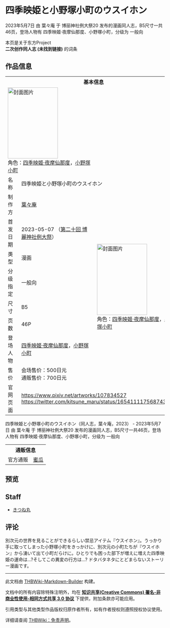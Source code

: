 # 四季映姫と小野塚小町のウスイホン

<!-- source html: G:\repos\THBWiki-Markdown-Builder\THBWikiMarkdown\Temp\main\a\a8\ns0%3A%E5%9B%9B%E5%AD%A3%E6%98%A0%E5%A7%AB%E3%81%A8%E5%B0%8F%E9%87%8E%E5%A1%9A%E5%B0%8F%E7%94%BA%E3%81%AE%E3%82%A6%E3%82%B9%E3%82%A4%E3%83%9B%E3%83%B3.html -->

2023年5月7日 由 葉々庵 于 博丽神社例大祭20 发布的漫画同人志，B5尺寸一共46页，登场人物有 四季映姬·夜摩仙那度、小野塚小町，分级为 一般向

本页是关于东方Project  
 **二次创作同人志 (未找到链接)** 的词条

## 作品信息

<table><tbody><tr><th colspan="3">基本信息</th></tr><tr><td class="cover-artwork-mobile" colspan="2"><a href="./文件-四季映姫と小野塚小町のウスイホン封面.jpg.md" class="image" title="封面图片"><img alt="封面图片" src="https://upload.thwiki.cc/thumb/d/d5/%E5%9B%9B%E5%AD%A3%E6%98%A0%E5%A7%AB%E3%81%A8%E5%B0%8F%E9%87%8E%E5%A1%9A%E5%B0%8F%E7%94%BA%E3%81%AE%E3%82%A6%E3%82%B9%E3%82%A4%E3%83%9B%E3%83%B3%E5%B0%81%E9%9D%A2.jpg/158px-%E5%9B%9B%E5%AD%A3%E6%98%A0%E5%A7%AB%E3%81%A8%E5%B0%8F%E9%87%8E%E5%A1%9A%E5%B0%8F%E7%94%BA%E3%81%AE%E3%82%A6%E3%82%B9%E3%82%A4%E3%83%9B%E3%83%B3%E5%B0%81%E9%9D%A2.jpg" decoding="async" loading="lazy" width="158" height="224" srcset="https://upload.thwiki.cc/thumb/d/d5/%E5%9B%9B%E5%AD%A3%E6%98%A0%E5%A7%AB%E3%81%A8%E5%B0%8F%E9%87%8E%E5%A1%9A%E5%B0%8F%E7%94%BA%E3%81%AE%E3%82%A6%E3%82%B9%E3%82%A4%E3%83%9B%E3%83%B3%E5%B0%81%E9%9D%A2.jpg/238px-%E5%9B%9B%E5%AD%A3%E6%98%A0%E5%A7%AB%E3%81%A8%E5%B0%8F%E9%87%8E%E5%A1%9A%E5%B0%8F%E7%94%BA%E3%81%AE%E3%82%A6%E3%82%B9%E3%82%A4%E3%83%9B%E3%83%B3%E5%B0%81%E9%9D%A2.jpg 1.5x, https://upload.thwiki.cc/thumb/d/d5/%E5%9B%9B%E5%AD%A3%E6%98%A0%E5%A7%AB%E3%81%A8%E5%B0%8F%E9%87%8E%E5%A1%9A%E5%B0%8F%E7%94%BA%E3%81%AE%E3%82%A6%E3%82%B9%E3%82%A4%E3%83%9B%E3%83%B3%E5%B0%81%E9%9D%A2.jpg/317px-%E5%9B%9B%E5%AD%A3%E6%98%A0%E5%A7%AB%E3%81%A8%E5%B0%8F%E9%87%8E%E5%A1%9A%E5%B0%8F%E7%94%BA%E3%81%AE%E3%82%A6%E3%82%B9%E3%82%A4%E3%83%9B%E3%83%B3%E5%B0%81%E9%9D%A2.jpg 2x" data-file-width="1062" data-file-height="1500"></a><div class="cover-char">角色：<a href="./四季映姬·夜摩仙那度.md" title="四季映姬·夜摩仙那度">四季映姬·夜摩仙那度</a>，<a href="./小野塚小町.md" title="小野塚小町">小野塚小町</a></div></td>
</tr><tr><td class="label">名称</td><td colspan="2"> 四季映姫と小野塚小町のウスイホン </td></tr><tr><td class="label">制作方</td><td><a href="./葉々庵.md" title="葉々庵">葉々庵</a></td><td class="cover-artwork" rowspan="8" style="min-width:224px;"><a href="./文件-四季映姫と小野塚小町のウスイホン封面.jpg.md" class="image" title="封面图片"><img alt="封面图片" src="https://upload.thwiki.cc/thumb/d/d5/%E5%9B%9B%E5%AD%A3%E6%98%A0%E5%A7%AB%E3%81%A8%E5%B0%8F%E9%87%8E%E5%A1%9A%E5%B0%8F%E7%94%BA%E3%81%AE%E3%82%A6%E3%82%B9%E3%82%A4%E3%83%9B%E3%83%B3%E5%B0%81%E9%9D%A2.jpg/158px-%E5%9B%9B%E5%AD%A3%E6%98%A0%E5%A7%AB%E3%81%A8%E5%B0%8F%E9%87%8E%E5%A1%9A%E5%B0%8F%E7%94%BA%E3%81%AE%E3%82%A6%E3%82%B9%E3%82%A4%E3%83%9B%E3%83%B3%E5%B0%81%E9%9D%A2.jpg" decoding="async" loading="lazy" width="158" height="224" srcset="https://upload.thwiki.cc/thumb/d/d5/%E5%9B%9B%E5%AD%A3%E6%98%A0%E5%A7%AB%E3%81%A8%E5%B0%8F%E9%87%8E%E5%A1%9A%E5%B0%8F%E7%94%BA%E3%81%AE%E3%82%A6%E3%82%B9%E3%82%A4%E3%83%9B%E3%83%B3%E5%B0%81%E9%9D%A2.jpg/238px-%E5%9B%9B%E5%AD%A3%E6%98%A0%E5%A7%AB%E3%81%A8%E5%B0%8F%E9%87%8E%E5%A1%9A%E5%B0%8F%E7%94%BA%E3%81%AE%E3%82%A6%E3%82%B9%E3%82%A4%E3%83%9B%E3%83%B3%E5%B0%81%E9%9D%A2.jpg 1.5x, https://upload.thwiki.cc/thumb/d/d5/%E5%9B%9B%E5%AD%A3%E6%98%A0%E5%A7%AB%E3%81%A8%E5%B0%8F%E9%87%8E%E5%A1%9A%E5%B0%8F%E7%94%BA%E3%81%AE%E3%82%A6%E3%82%B9%E3%82%A4%E3%83%9B%E3%83%B3%E5%B0%81%E9%9D%A2.jpg/317px-%E5%9B%9B%E5%AD%A3%E6%98%A0%E5%A7%AB%E3%81%A8%E5%B0%8F%E9%87%8E%E5%A1%9A%E5%B0%8F%E7%94%BA%E3%81%AE%E3%82%A6%E3%82%B9%E3%82%A4%E3%83%9B%E3%83%B3%E5%B0%81%E9%9D%A2.jpg 2x" data-file-width="1062" data-file-height="1500"></a><div class="cover-char">角色：<a href="./四季映姬·夜摩仙那度.md" title="四季映姬·夜摩仙那度">四季映姬·夜摩仙那度</a>，<a href="./小野塚小町.md" title="小野塚小町">小野塚小町</a></div></td>
</tr><tr><td class="label">首发日期</td><td>2023-05-07&#160;（<a href="/展会作品列表?e=%E5%8D%9A%E4%B8%BD%E7%A5%9E%E7%A4%BE%E4%BE%8B%E5%A4%A7%E7%A5%AD%2320">第二十回 博麗神社例大祭</a>）</td></tr><tr><td class="label">类型</td><td>漫画</td></tr><tr><td class="label">分级指定</td><td>一般向</td></tr><tr><td class="label">尺寸</td><td>B5</td></tr><tr><td class="label">页数</td><td>46P</td></tr><tr><td class="label">登场人物</td><td><a href="./四季映姬·夜摩仙那度.md" title="四季映姬·夜摩仙那度">四季映姬·夜摩仙那度</a>，<a href="./小野塚小町.md" title="小野塚小町">小野塚小町</a></td></tr><tr><td class="label">售价</td><td>会场售价：500日元<br>通贩售价：700日元</td></tr>
<tr><td class="label">官网页面</td><td colspan="2"><a rel="nofollow" class="external free" href="https://www.pixiv.net/artworks/107834527">https://www.pixiv.net/artworks/107834527</a><br><a rel="nofollow" class="external free" href="https://twitter.com/kitsune_maru/status/1654111175687434240">https://twitter.com/kitsune_maru/status/1654111175687434240</a></td></tr></tbody></table>

四季映姫と小野塚小町のウスイホン（同人志，葉々庵，2023） - 2023年5月7日 由 葉々庵 于 博丽神社例大祭20 发布的漫画同人志，B5尺寸一共46页，登场人物有 四季映姬·夜摩仙那度、小野塚小町，分级为 一般向

<table><tbody><tr><th colspan="3">通贩信息</th></tr><tr><td class="label">官方通贩</td><td colspan="2"><a rel="nofollow" class="external text" href="https://www.melonbooks.co.jp/detail/detail.php?product_id=1934715">蜜瓜</a></td></tr></tbody></table>



## 预览

## Staff
- [きつね丸](./きつね丸.md)


## 评论
  
別次元の世界を見ることができるらしい禁忌アイテム『ウスイホン』。うっかり手に取ってしまった小野塚小町をきっかけに、別次元の小町たちが『ウスイホン』から湧いて出て小町だらけに。ひとりでも困った部下が増えに増えた四季映姫の運命は…?そしてこの異変の行方は…?
ドタバタネタにとどまらないストーリー漫画です。
  
  
  

  





---

此文档由 [THBWiki-Markdown-Builder](https://github.com/Delsin-Yu/THBWiki-Markdown-Builder) 构建。

文档中的所有内容除特殊注明外，均在 [**知识共享(Creative Commons) 署名-非商业性使用-相同方式共享 3.0 协议**](https://creativecommons.org/licenses/by-sa/3.0/deed.zh-hans) 下提供，附加条款亦可能应用。

引用类型与其他类型作品版权归原作者所有，如有作者授权则遵照授权协议使用。

详细请查阅 [THBWiki：免责声明](https://thbwiki.cc/THBWiki:%E5%85%8D%E8%B4%A3%E5%A3%B0%E6%98%8E)。

